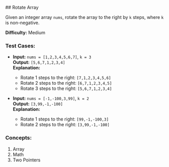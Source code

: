 ​## Rotate Array

Given an integer array `nums`, rotate the array to the right by `k` steps, where `k` is non-negative.

**Difficulty:** Medium

### Test Cases:

- **Input:** `nums = [1,2,3,4,5,6,7]`, `k = 3`  
  **Output:** `[5,6,7,1,2,3,4]`  
  **Explanation:**  
  - Rotate 1 steps to the right: `[7,1,2,3,4,5,6]`
  - Rotate 2 steps to the right: `[6,7,1,2,3,4,5]`
  - Rotate 3 steps to the right: `[5,6,7,1,2,3,4]`

- **Input:** `nums = [-1,-100,3,99]`, `k = 2`  
  **Output:** `[3,99,-1,-100]`  
  **Explanation:**  
  - Rotate 1 steps to the right: `[99,-1,-100,3]`
  - Rotate 2 steps to the right: `[3,99,-1,-100]`

### Concepts:

1. Array
2. Math
3. Two Pointers

